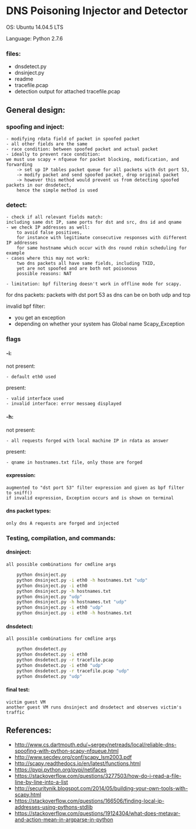 # DNS Poisoning Injector and Detector


OS: Ubuntu 14.04.5 LTS

Language: Python 2.7.6

### files:
- dnsdetect.py
- dnsinject.py
- readme
- tracefile.pcap
- detection output for attached tracefile.pcap


General design:
----------------

### spoofing and inject:
	- modifying rdata field of packet in spoofed packet
	- all other fields are the same
	- race condition: between spoofed packet and actual packet
	- ideally to prevent race condition: 
	we must use scapy + nfqueue for packet blocking, modification, and forwarding 
		-> set up IP tables packet queue for all packets with dst port 53, 
		-> modify packet and send spoofed packet, drop original packet 
		-> however this method would prevent us from detecting spoofed packets in our dnsdetect, 
		hence the simple method is used

### detect:
	- check if all relevant fields match:
	including same dst IP, same ports for dst and src, dns id and qname 
	- we check IP addresses as well: 
		to avoid false positives, 
		for instance with legitimate consecutive responses with different IP addresses 
		for same hostname which occur with dns round robin scheduling for example 
	- cases where this may not work:
		two dns packets all have same fields, including TXID, 
		yet are not spoofed and are both not poisonous
		possible reasons: NAT

	- limitation: bpf filtering doesn't work in offline mode for scapy.

for dns packets:
	packets with dst port 53 as dns can be on both udp and tcp

invalid bpf filter:
- you get an exception
- depending on whether your system has Global name Scapy_Exception

### flags

#### -i:
not present:

	- default eth0 used
	
present: 

	- valid interface used	
	- invalid interface: error messaeg displayed

#### -h:
not present:

	- all requests forged with local machine IP in rdata as answer
	
present:

	- qname in hostnames.txt file, only those are forged

#### expression:
	augmented to "dst port 53" filter expression and given as bpf filter to sniff()
	if invalid expression, Exception occurs and is shown on terminal

#### dns packet types:
	only dns A requests are forged and injected

### Testing, compilation, and commands:

#### dnsinject:
	all possible combinations for cmdline args
```bash
	python dnsinject.py 
	python dnsinject.py -i eth0 -h hostnames.txt "udp"
	python dnsinject.py -i eth0
	python dnsinject.py -h hostnames.txt
	python dnsinject.py "udp"
	python dnsinject.py -h hostnames.txt "udp"
	python dnsinject.py -i eth0 "udp"
	python dnsinject.py -i eth0 -h hostnames.txt
```

#### dnsdetect:
	all possible combinations for cmdline args
```bash
	python dnsdetect.py
	python dnsdetect.py -i eth0
	python dnsdetect.py -r tracefile.pcap
	python dnsdetect.py -i eth0 "udp"
	python dnsdetect.py -r tracefile.pcap "udp"
	python dnsdetect.py "udp"
```

#### final test:
	victim guest VM
	another guest VM runs dnsinject and dnsdetect and observes victim's traffic
	
## References:
- http://www.cs.dartmouth.edu/~sergey/netreads/local/reliable-dns-spoofing-with-python-scapy-nfqueue.html
- http://www.secdev.org/conf/scapy_lsm2003.pdf
- http://scapy.readthedocs.io/en/latest/functions.html
- https://pypi.python.org/pypi/netifaces
- https://stackoverflow.com/questions/3277503/how-do-i-read-a-file-line-by-line-into-a-list
- http://securitynik.blogspot.com/2014/05/building-your-own-tools-with-scapy.html
- https://stackoverflow.com/questions/166506/finding-local-ip-addresses-using-pythons-stdlib
- https://stackoverflow.com/questions/19124304/what-does-metavar-and-action-mean-in-argparse-in-python
